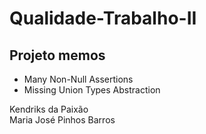 # Qualidade-Trabalho-II

## Projeto memos
- Many Non-Null Assertions
- Missing Union Types Abstraction

Kendriks da Paixão\
Maria José Pinhos Barros
